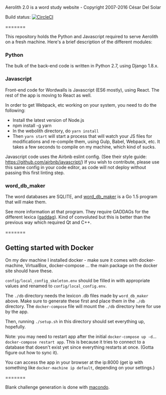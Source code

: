 Aerolith 2.0 is a word study website - Copyright 2007-2016 César Del Solar

Build status: [![CircleCI](https://circleci.com/gh/domino14/Webolith.svg?style=svg&circle-token=63b1498e4c366aff7052ee02d1e4cf59075e235d)](https://circleci.com/gh/domino14/Webolith)

=======

This repository holds the Python and Javascript required to serve Aerolith on a fresh machine. Here's a brief description of the different modules:

### Python

The bulk of the back-end code is written in Python 2.7, using Django 1.8.x.

### Javascript

Front-end code for Wordwalls is Javascript (ES6 mostly), using React. The rest of the app is moving to React as well. 

In order to get Webpack, etc working on your system, you need to do the following:

- Install the latest version of Node.js
- npm install -g yarn
- In the webolith directory, do `yarn install`
- Then `yarn start` will start a process that will watch your JS files for modifications and re-compile them, using Gulp, Babel, Webpack, etc. It takes a few seconds to compile on my machine, which kind of sucks.

Javascript code uses the Airbnb eslint config. (See their style guide: https://github.com/airbnb/javascript/)
If you wish to contribute, please use this same config in your code editor, as code will not deploy without passing this first linting step.

### word_db_maker

The word databases are SQLITE, and [word_db_maker](https://github.com/domino14/word_db_maker) is a Go 1.5 program that will make them.

See more information at that program. They require GADDAGs for the different lexica ([gaddag](https://github.com/domino14/macondo/tree/master/gaddag)). Kind of convoluted but this is better than the previous way which required Qt and C++.

=======

## Getting started with Docker

On my dev machine I installed docker - make sure it comes with docker-machine,
VirtualBox, docker-compose ... the main package on the docker site should
have these.

`config/local_config_skeleton.env` should be filled in with appropriate values
and renamed to `config/local_config.env`. 

The `./db` directory needs the lexicon .db files made by `word_db_maker` above.
Make sure to generate these first and place them in the `./db` directory.
The `docker-compose` file will mount the `./db` directory here for use by the
app.

Then, running `./setup.sh` in this directory should set everything up, hopefully.

Note: you may need to restart app after the initial `docker-compose up -d`...
`docker-compose restart app`. This is because it tries to connect to a
database that doesn't exist yet since everything restarts at once.
(Gotta figure out how to sync it).

You can access the app in your browser at the ip:8000 (get ip with 
something like  `docker-machine ip default`, depending on your settings.)

=======

Blank challenge generation is done with [macondo](https://github.com/domino14/macondo/tree/master/anagrammer/blank_challenges.go).

